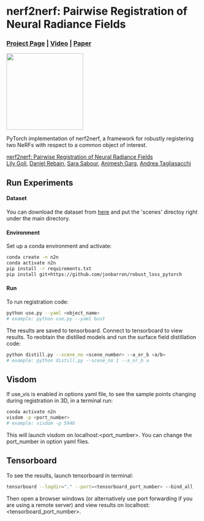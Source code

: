 # nerf2nerf: Pairwise Registration of Neural Radiance Fields
### [Project Page](https://nerf2nerf.github.io/) | [Video](https://youtu.be/S071rGezdNM) | [Paper](https://arxiv.org/abs/2211.01600)

<img src="https://github.com/nerf2nerf/nerf2nerf.github.io/raw/main/video/iterations.gif" height=200>

PyTorch implementation of nerf2nerf, a framework for robustly registering two NeRFs with respect to a common object of interest.

[nerf2nerf: Pairwise Registration of Neural Radiance Fields](https://nerf2nerf.github.io/)  
 [Lily Goli](https://lilygoli.github.io/),
 [Daniel Rebain](http://drebain.com/),
 [Sara Sabour](https://ca.linkedin.com/in/sara-sabour-63019132),
 [Animesh Garg](https://animesh.garg.tech/),
 [Andrea Tagliasacchi](https://taiya.github.io/)
 
## Run Experiments

#### Dataset
You can download the dataset from [here](https://drive.google.com/drive/folders/1jNpwAv1T1ntjIHUMJ1wABePA2Z8_nRRQ?usp=sharing) and put the 'scenes' directoy right under the main directory.
#### Environment

Set up a conda environment and activate:

```sh
conda create -n n2n 
conda activate n2n
pip install -r requirements.txt
pip install git+https://github.com/jonbarron/robust_loss_pytorch
```
#### Run
To run registration code:
```sh
python use.py --yaml <object_name> 
# example: python use.py --yaml bust 
```
The results are saved to tensorboard. Connect to tensorboard to view results.
To reobtain the distilled models and run the surface field distillation code:

```sh
python distill.py --scene_no <scene_number> --a_or_b <a/b>
# example: python distill.py --scene_no 1 --a_or_b a
```

## Visdom
If use_vis is enabled in options yaml file, to see the sample points changing during registration in 3D, in a terminal run:
```sh
conda activate n2n
visdom -p <port_number>
# example: visdom -p 5946
```
This will launch visdom on localhost:<port_number>. You can change the port_number in option yaml files.
## Tensorboard
To see the results, launch tensorboard in terminal:
```sh
tensorboard --logdir="." --port=<tensorboard_port_number> --bind_all
```
Then open a browser windows (or alternatively use port forwarding if you are using a remote server) and view results on localhost:<tensorboard_port_number>.
